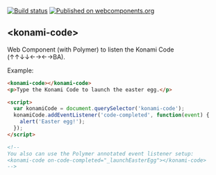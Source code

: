 [![Build status][travis-image]][travis-url]
[![Published on webcomponents.org][webcomponents-image]][webcomponents-url]

## \<konami-code\>

Web Component (with Polymer) to listen the Konami Code (↑↑↓↓←→←→BA).

Example:
<!---
```
<custom-element-demo>
  <template>
    <script src="../webcomponentsjs/webcomponents-lite.js"></script>
    <link rel="import" href="konami-code.html">
    <next-code-block></next-code-block>
  </template>
</custom-element-demo>
```
-->
```html
<konami-code></konami-code>
<p>Type the Konami Code to launch the easter egg.</p>

<script>
  var konamiCode = document.querySelector('konami-code');
  konamiCode.addEventListener('code-completed', function(event) {
    alert('Easter egg!');
  });
</script>

<!--
You also can use the Polymer annotated event listener setup:
<konami-code on-code-completed="_launchEasterEgg"></konami-code>
-->
```

[travis-image]: https://travis-ci.org/abdonrd/konami-code.svg?branch=master
[travis-url]: https://travis-ci.org/abdonrd/konami-code
[webcomponents-image]: https://img.shields.io/badge/webcomponents.org-published-blue.svg
[webcomponents-url]: https://beta.webcomponents.org/element/abdonrd/konami-code
